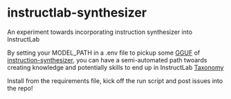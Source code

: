 # instructlab-synthesizer
An experiment towards incorporating instruction synthesizer into  InstructLab

By setting your MODEL_PATH in a .env file to pickup some [GGUF](https://huggingface.co/QuantFactory/instruction-synthesizer-GGUF) of [instruction-synthesizer](https://huggingface.co/instruction-pretrain/instruction-synthesizer), you can have a semi-automated path twoards creating knowledge and potentially skills to end up in InstructLab [Taxonomy](https://github.com/instructlab/taxonomy)

Install from the requirements file, kick off the run script and post issues into the repo!
